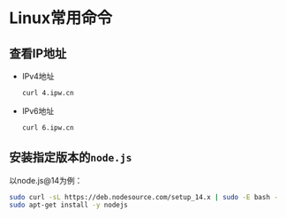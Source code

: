 # Linux常用命令

## 查看IP地址

- IPv4地址

  ```bash
  curl 4.ipw.cn
  ```

- IPv6地址

  ```bash
  curl 6.ipw.cn
  ```


## 安装指定版本的`node.js`

以node.js@14为例：

```bash
sudo curl -sL https://deb.nodesource.com/setup_14.x | sudo -E bash -
sudo apt-get install -y nodejs
```

